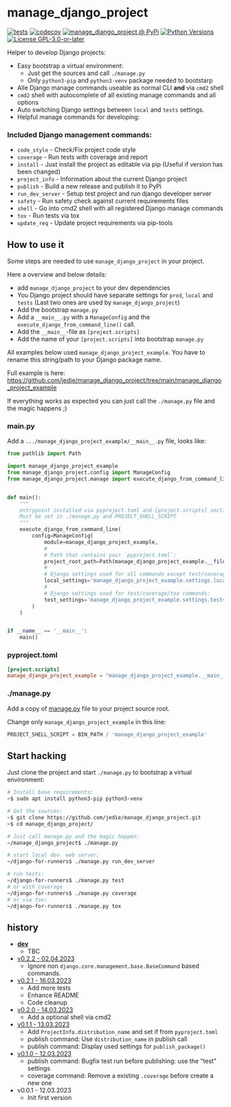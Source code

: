 # manage_django_project

[![tests](https://github.com/jedie/manage_django_project/actions/workflows/tests.yml/badge.svg?branch=main)](https://github.com/jedie/manage_django_project/actions/workflows/tests.yml)
[![codecov](https://codecov.io/github/jedie/manage_django_project/branch/main/graph/badge.svg)](https://app.codecov.io/github/jedie/manage_django_project)
[![manage_django_project @ PyPi](https://img.shields.io/pypi/v/manage_django_project?label=manage_django_project%20%40%20PyPi)](https://pypi.org/project/manage_django_project/)
[![Python Versions](https://img.shields.io/pypi/pyversions/manage_django_project)](https://github.com/jedie/manage_django_project/blob/main/pyproject.toml)
[![License GPL-3.0-or-later](https://img.shields.io/pypi/l/manage_django_project)](https://github.com/jedie/manage_django_project/blob/main/LICENSE)

Helper to develop Django projects:

* Easy bootstrap a virtual environment:
  * Just get the sources and call `./manage.py`
  * Only `python3-pip` and `python3-venv` package needed to bootstarp
* Alle Django manage commands useable as normal CLI **and** via `cmd2` shell
* `cmd2` shell with autocomplete of all existing manage commands and all options
* Auto switching Django settings between `local` and `tests` settings.
* Helpful manage commands for developing:

### Included Django management commands:

[comment]: <> (✂✂✂ auto generated command_info start ✂✂✂)

* `code_style` - Check/Fix project code style
* `coverage` - Run tests with coverage and report
* `install` - Just install the project as editable via pip (Useful if version has been changed)
* `project_info` - Information about the current Django project
* `publish` - Build a new release and publish it to PyPi
* `run_dev_server` - Setup test project and run django developer server
* `safety` - Run safety check against current requirements files
* `shell` - Go into cmd2 shell with all registered Django manage commands
* `tox` - Run tests via tox
* `update_req` - Update project requirements via pip-tools

[comment]: <> (✂✂✂ auto generated command_info end ✂✂✂)


## How to use it

Some steps are needed to use `manage_django_project` in your project.

Here a overview and below details:

* add `manage_django_project` to your dev dependencies
* You Django project should have separate settings for `prod`, `local` and `tests` (Last two ones are used by `manage_django_project`)
* Add the bootstrap `manage.py`
* Add a `__main__.py` with a `ManageConfig` and the `execute_django_from_command_line()` call.
* Add the `__main__`-file as `[project.scripts]`
* Add the name of your `[project.scripts]` into bootstrap `manage.py`

All examples below used `manage_django_project_example`. You have to rename this string/path to your Django package name.

Full example is here: https://github.com/jedie/manage_django_project/tree/main/manage_django_project_example


If everything works as expected you can just call the `./manage.py` file and the magic happens ;)


### __main__.py

Add a `.../manage_django_project_example/__main__.py` file, looks like:

```python
from pathlib import Path

import manage_django_project_example
from manage_django_project.config import ManageConfig
from manage_django_project.manage import execute_django_from_command_line


def main():
    """
    entrypoint installed via pyproject.toml and [project.scripts] section.
    Must be set in ./manage.py and PROJECT_SHELL_SCRIPT
    """
    execute_django_from_command_line(
        config=ManageConfig(
            module=manage_django_project_example,
            #
            # Path that contains your `pyproject.toml`:
            project_root_path=Path(manage_django_project_example.__file__).parent.parent,
            #
            # Django settings used for all commands except test/coverage/tox:
            local_settings='manage_django_project_example.settings.local',
            #
            # Django settings used for test/coverage/tox commands:
            test_settings='manage_django_project_example.settings.tests',
        )
    )


if __name__ == '__main__':
    main()
```


### pyproject.toml

```toml
[project.scripts]
manage_django_project_example = "manage_django_project_example.__main__:main"
```


### ./manage.py

Add a copy of [manage.py](https://github.com/jedie/manage_django_project/blob/main/manage.py) file to your project source root.

Change only `manage_django_project_example` in this line:
```python
PROJECT_SHELL_SCRIPT = BIN_PATH / 'manage_django_project_example'
```


## Start hacking

Just clone the project and start `./manage.py` to bootstrap a virtual environment:

```bash
# Install base requirements:
~$ sudo apt install python3-pip python3-venv

# Get the sources:
~$ git clone https://github.com/jedie/manage_django_project.git
~$ cd manage_django_project/

# Just call manage.py and the magic happen:
~/manage_django_project$ ./manage.py

# start local dev. web server:
~/django-for-runners$ ./manage.py run_dev_server

# run tests:
~/django-for-runners$ ./manage.py test
# or with coverage
~/django-for-runners$ ./manage.py coverage
# or via tox:
~/django-for-runners$ ./manage.py tox
```


## history

* [**dev**](https://github.com/jedie/manage_django_project/compare/v0.2.2...main)
  * TBC
* [v0.2.2 - 02.04.2023](https://github.com/jedie/manage_django_project/compare/v0.2.1...v0.2.2)
  * Ignore non `django.core.management.base.BaseCommand` based commands.
* [v0.2.1 - 16.03.2023](https://github.com/jedie/manage_django_project/compare/v0.2.0...v0.2.1)
  * Add more tests
  * Enhance README
  * Code cleanup
* [v0.2.0 - 14.03.2023](https://github.com/jedie/manage_django_project/compare/v0.1.1...v0.2.0)
  * Add a optional shell via cmd2
* [v0.1.1 - 13.03.2023](https://github.com/jedie/manage_django_project/compare/v0.1.0...v0.1.1)
  * Add `ProjectInfo.distribution_name` and set if from `pyproject.toml`
  * publish command: Use `distribution_name` in publish call
  * publish command: Display used settings for `publish_package()`
* [v0.1.0 - 12.03.2023](https://github.com/jedie/manage_django_project/compare/v0.0.1...v0.1.0)
  * publish command: Bugfix test run before publishing: use the "test" settings
  * coverage command: Remove a existing `.coverage` before create a new one
* v0.0.1 - 12.03.2023
  * Init first version
